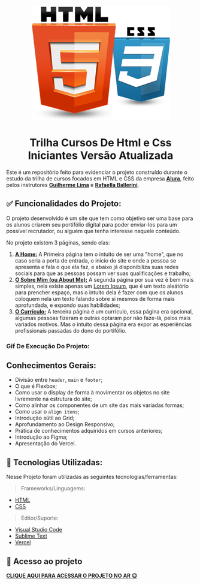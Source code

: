 <p align="center">
<img src="assets/imagemReadMe.png">
</p>

<h1 align="center">
Trilha Cursos De Html e Css Iniciantes Versão Atualizada
</h1>

Este é um repositório feito para evidenciar o projeto construído durante o estudo da trilha de cursos focados em HTML e CSS da empresa [**Alura**](https://alura.com.br), feito pelos instrutores [**Guilherme Lima**](https://www.linkedin.com/in/guilherme-lima-458925178/) e [**Rafaella Ballerini**](https://beacons.ai/rafaballerini).

## &#9989; Funcionalidades do Projeto:

O projeto desenvolvido é um site que tem como objetivo ser uma base para os alunos criarem seu portifólio digital para poder enviar-los para um possível recrutador, ou alguém que tenha interesse naquele conteúdo.

No projeto existem 3 páginas, sendo elas:
1. [**A Home:**](https://cursos-html-css-iniciante-portfolio.vercel.app/index.html) A Primeira página tem o intuito de ser uma "home", que no caso seria a porta de entrada, o inicio do site e onde a pessoa se apresenta e fala o que ela faz, e abaixo já disponibiliza suas redes sociais para que as pessoas possam ver suas qualificações e trabalho;
2. [**O Sobre Mim (ou About Me):**](https://cursos-html-css-iniciante-portfolio.vercel.app/aboutme.html) A segunda página por sua vez é bem mais simples, nela existe apenas um [Lorem Ipsum](https://pt.wikipedia.org/wiki/Lorem_ipsum), que é um texto aleátório para prencher espaço, mas o intuito dela é fazer com que os alunos coloquem nela um texto falando sobre si mesmos de forma mais aprofundada, e expondo suas habilidades;
3. [**O Currículo:**](https://cursos-html-css-iniciante-portfolio.vercel.app/curriculo.html) A terceira página é um currículo, essa página era opcional, algumas pessoas fizeram e outras optaram por não faze-lá, pelos mais variados motivos. Mas o intuito dessa página era expor as esperiências profissionais passadas do dono do portifólio.

### Gif De Execução Do Projeto:

## Conhecimentos Gerais:

- Divisão entre ``header``, ``main`` e ``footer``;
- O que é Flexbox;
- Como usar o display de forma à movimentar os objetos no site livremente na estrutura do site;
- Como alinhar os componentes de um site das mais variadas formas;
- Como usar o ``align itens``;
- Introdução sútil ao Grid;
- Aprofundamento ao Design Responsivo;
- Prática de conhecimentos adquiridos em cursos anteriores;
- Introdução ao Figma;
- Apresentação do Vercel.

## :hammer: Tecnologias Utilizadas:

Nesse Projeto foram utilizadas as seguintes tecnologias/ferramentas:

> Frameworks/Linguagems:
- [HTML](https://www.w3schools.com/html/default.asp)
- [CSS](https://www.w3schools.com/css/default.asp)

> Editor/Suporte:
- [Visual Studio Code](https://code.visualstudio.com)
- [Sublime Text](https://www.sublimetext.com/)
- [Vercel](https://vercel.com/)

## 📁 Acesso ao projeto

[**CLIQUE AQUI PARA ACESSAR O PROJETO NO AR 😉**](https://cursos-html-css-iniciante-portfolio.vercel.app/)

